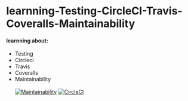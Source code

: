 # learnning-Testing-CircleCI-Travis-Coveralls-Maintainability
#### learnning about:
- Testing
- Circleci
- Travis 
- Coveralls
- Maintainability
<br><br>
[![Maintainability](https://api.codeclimate.com/v1/badges/8059d61dd68ac9ea05cb/maintainability)](https://codeclimate.com/github/key-joshua/learn-Testing-Travis-Coveralls-Maintainability/maintainability)
[![CircleCI](https://circleci.com/gh/key-joshua/learn-Testing-Circleci-Travis-Coveralls-Maintainability.svg?style=svg)](https://circleci.com/gh/key-joshua/learn-Testing-Circleci-Travis-Coveralls-Maintainability)
